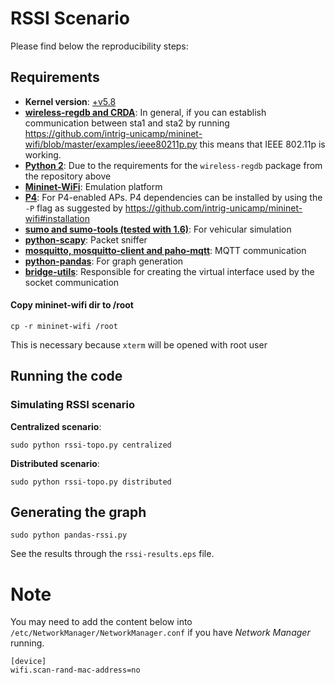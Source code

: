 # RSSI Scenario

Please find below the reproducibility steps:

## Requirements 
- **Kernel version**: [+v5.8](https://github.com/torvalds/linux/tree/v5.8)
- **[wireless-regdb and CRDA](https://mininet-wifi.github.io/80211p/)**: In general, if you can establish communication between sta1 and sta2 by running https://github.com/intrig-unicamp/mininet-wifi/blob/master/examples/ieee80211p.py this means that IEEE 802.11p is working.
- **[Python 2](https://www.python.org/download/releases/2.0/)**: Due to the requirements for the `wireless-regdb` package from the repository above 
- **[Mininet-WiFi](https://github.com/intrig-unicamp/mininet-wifi)**: Emulation platform  
- **[P4](https://opennetworking.org/p4/)**: For P4-enabled APs. P4 dependencies can be installed by using the `-P` flag as suggested by https://github.com/intrig-unicamp/mininet-wifi#installation
- **[sumo and sumo-tools (tested with 1.6)](https://www.eclipse.org/sumo/)**: For vehicular simulation
- **[python-scapy](https://scapy.net/)**: Packet sniffer
- **[mosquitto, mosquitto-client and paho-mqtt](https://mosquitto.org/)**: MQTT communication
- **[python-pandas](https://pandas.pydata.org/)**: For graph generation 
- **[bridge-utils](https://wiki.debian.org/BridgeNetworkConnections)**: Responsible for creating the virtual interface used by the socket communication
  

#### Copy mininet-wifi dir to /root
`cp -r mininet-wifi /root`  

This is necessary because `xterm` will be opened with root user

## Running the code   

###  Simulating RSSI scenario
**Centralized scenario**:    
```
sudo python rssi-topo.py centralized
```

**Distributed scenario**:
```
sudo python rssi-topo.py distributed
```

## Generating the graph
```
sudo python pandas-rssi.py   
```

See the results through the `rssi-results.eps` file.

# Note
You may need to add the content below into `/etc/NetworkManager/NetworkManager.conf` if you have _Network Manager_ running.

```
[device]
wifi.scan-rand-mac-address=no
```
